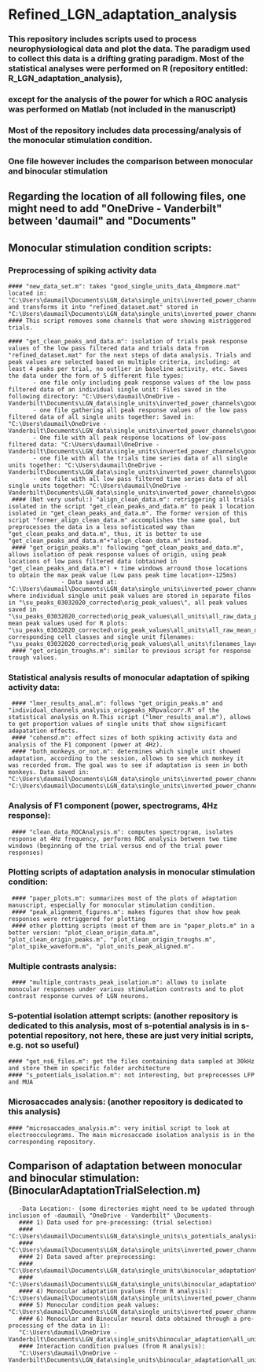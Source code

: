 # Refined_LGN_adaptation_analysis
### This repository includes scripts used to process neurophysiological data and plot the data. The paradigm used to collect this data is a drifting grating paradigm.  Most of the statistical analyses were performed on R (repository entitled: R_LGN_adaptation_analysis), 
### except for the analysis of the power for which a ROC analysis was performed on Matlab (not included in the manuscript)
### Most of the repository includes data processing/analysis of the monocular stimulation condition.
### One file however includes the comparison between monocular and binocular stimulation

## Regarding the location of all following files, one might need to add "OneDrive - Vanderbilt\" between 'daumail\" and "Documents\"
## Monocular stimulation condition scripts:
### Preprocessing of spiking activity data
    #### "new_data_set.m": takes "good_single_units_data_4bmpmore.mat" located in:  "C:\Users\daumail\Documents\LGN_data\single_units\inverted_power_channels\good_single_units_data_4bumps_more\" and transforms it into "refined_dataset.mat" stored in "C:\Users\daumail\Documents\LGN_data\single_units\inverted_power_channels\good_single_units_data_4bumps_more\new_peak_alignment_anal\".
    #### This script removes some channels that were showing mistriggered trials.
    
    #### "get_clean_peaks_and_data.m": isolation of trials peak response values of the low pass filtered data and trials data from "refined_dataset.mat" for the next steps of data analysis. Trials and peak values are selected based on multiple criteria, including: at least 4 peaks per trial, no outlier in baseline activity, etc. Saves the data under the form of 5 different file types: 
		   - one file only including peak response values of the low pass filtered data of an individual single unit: Files saved in the following directory: "C:\Users\daumail\OneDrive - Vanderbilt\Documents\LGN_data\single_units\inverted_power_channels\good_single_units_data_4bumps_more\new_peak_alignment_anal\su_peaks_03032020_corrected\individual_units\"
		   - one file gathering all peak response values of the low pass filtered data of all single units together: Saved in: "C:\Users\daumail\OneDrive - Vanderbilt\Documents\LGN_data\single_units\inverted_power_channels\good_single_units_data_4bumps_more\new_peak_alignment_anal\su_peaks_03032020_corrected\all_units\all_data_peaks.mat"
		   - One file with all peak response locations of low-pass filtered data: "C:\Users\daumail\OneDrive - Vanderbilt\Documents\LGN_data\single_units\inverted_power_channels\good_single_units_data_4bumps_more\new_peak_alignment_anal\su_peaks_03032020_corrected\all_units\clean_SUA_locs.mat"
		   - one file with all the trials time series data of all single units together: "C:\Users\daumail\OneDrive - Vanderbilt\Documents\LGN_data\single_units\inverted_power_channels\good_single_units_data_4bumps_more\new_peak_alignment_anal\su_peaks_03032020_corrected\all_units\clean_origin_sup_50.mat" 
		   - one file with all low pass filtered time series data of all single units together: "C:\Users\daumail\OneDrive - Vanderbilt\Documents\LGN_data\single_units\inverted_power_channels\good_single_units_data_4bumps_more\new_peak_alignment_anal\su_peaks_03032020_corrected\all_units\clean_SUA_sup_50.mat"
     #### (Not very useful:) "align_clean_data.m": retriggering all trials isolated in the script "get_clean_peaks_and_data.m" to peak 1 location isolated in "get_clean_peaks_and_data.m". The former version of this script "former_align_clean_data.m" accomplishes the same goal, but preprocesses the data in a less sofisticated way than "get_clean_peaks_and_data.m", thus, it is better to use "get_clean_peaks_and_data.m"+"align_clean_data.m" instead.
     #### "get_origin_peaks.m": following "get_clean_peaks_and_data.m", allows isolation of peak response values of origin, using peak locations of low pass filtered data (obtained in "get_clean_peaks_and_data.m") + time windows arround those locations to obtain the max peak value (Low pass peak time location+-125ms)
                   - Data saved at: "C:\Users\daumail\Documents\LGN_data\single_units\inverted_power_channels\good_single_units_data_4bumps_more\new_peak_alignment_anal\" where individual single unit peak values are stored in separate files in "\su_peaks_03032020_corrected\orig_peak_values\", all peak values saved in "\su_peaks_03032020_corrected\orig_peak_values\all_units\all_raw_data_peaks.m", mean peak values used for R plots: "\su_peaks_03032020_corrected\orig_peak_values\all_units\all_raw_mean_data_peaks.m", corresponding cell classes and single unit filenames: "\su_peaks_03032020_corrected\orig_peak_values\all_units\filenames_layers.m"
     #### "get_origin_troughs.m": similar to previous script for response trough values.
     
### Statistical analysis results of monocular adaptation of spiking activity data:
     #### "lmer_results_anal.m": follows "get_origin_peaks.m" and "individual_channels_analysis_origpeaks_KRpvalcorr.R" of the statistical analysis on R.This script ("lmer_results_anal.m"), allows to get proportion values of single units that show significant adapatation effects.
     #### "cohensd.m": effect sizes of both spiking activity data and analysis of the F1 component (power at 4Hz).
     #### "both_monkeys_or_not.m": determines which single unit showed adaptation, according to the session, allows to see which monkey it was recorded from. The goal was to see if adaptation is seen in both monkeys. Data saved in: "C:\Users\daumail\Documents\LGN_data\single_units\inverted_power_channels\good_single_units_data_4bumps_more\new_peak_alignment_anal\su_peaks_03032020_corrected\orig_peak_values\all_units\selected_units_filenames.m", "C:\Users\daumail\Documents\LGN_data\single_units\inverted_power_channels\good_single_units_data_4bumps_more\new_peak_alignment_anal\su_peaks_03032020_corrected\orig_peak_values\all_units\selected_units_sessions"
     
     
### Analysis of F1 component (power, spectrograms, 4Hz response):
     #### "clean_data_ROCAnalysis.m": computes spectrogram, isolates response at 4Hz frequency, performs ROC analysis between two time windows (beginning of the trial versus end of the trial power responses)
### Plotting scripts of adaptation analysis in monocular stimulation condition:
     #### "paper_plots.m": summarizes most of the plots of adaptation manuscript, especially for monocular stimulation condition.
     #### "peak_alignment_figures.m": makes figures that show how peak responses were retriggered for plotting
     #### other plotting scripts (most of them are in "paper_plots.m" in a better version: "plot_clean_origin_data.m", "plot_clean_origin_peaks.m", "plot_clean_origin_troughs.m", "plot_spike_waveform.m", "plot_units_peak_aligned.m".

### Multiple contrasts analysis:
     #### "multiple_contrasts_peak_isolation.m": allows to isolate monocular responses under various stimulation contrasts and to plot contrast response curves of LGN neurons.

### S-potential isolation attempt scripts: (another repository is dedicated to this analysis, most of s-potential analysis is in s-potential repository, not here, these are just very initial scripts, e.g. not so useful)
    #### "get_ns6_files.m": get the files containing data sampled at 30kHz and store them in specific folder architecture
    #### "s_potentials_isolation.m": not interesting, but preprocesses LFP and MUA 
### Microsaccades analysis: (another repository is dedicated to this analysis)
    #### "microsaccades_analysis.m": very initial script to look at electroocculograms. The main microsaccade isolation analysis is in the corresponding repository.
    

## Comparison of adaptation between monocular and binocular stimulation: (BinocularAdaptationTrialSelection.m)
       -Data Location:- (some directories might need to be updated through inclusion of -daumail\ "OneDrive - Vanderbilt" \Documents-
       #### 1) Data used for pre-processing: (trial selection)
       #### "C:\Users\daumail\Documents\LGN_data\single_units\s_potentials_analysis\analysis\single_units_ns6_metadata.mat"
       #### "C:\Users\daumail\Documents\LGN_data\single_units\inverted_power_channels\good_single_units_data_4bumps_more\new_peak_alignment_anal\refined_dataset.mat"
       #### 2) Data saved after preprocessing:
       #### "C:\Users\daumail\Documents\LGN_data\single_units\binocular_adaptation\all_units\NoFiltMultiContSUA.mat"
       #### "C:\Users\daumail\Documents\LGN_data\single_units\binocular_adaptation\all_units\all_unfiltered_data_peaks.mat"
       #### 4) Monocular adaptation pvalues (from R analysis): "C:\Users\daumail\Documents\LGN_data\single_units\inverted_power_channels\good_single_units_data_4bumps_more\new_peak_alignment_anal\lmer_results_peaks\lmer_results_orig_03032020_corrected.csv"
       #### 5) Monocular condition peak values: "C:\Users\daumail\Documents\LGN_data\single_units\inverted_power_channels\good_single_units_data_4bumps_more\new_peak_alignment_anal\su_peaks_03032020_corrected\orig_peak_values\all_units\all_data_peaks"
       #### 6) Monocular and Binocular neural data obtained through a pre-processing of the data in 1): 
       "C:\Users\daumail\OneDrive - Vanderbilt\Documents\LGN_data\single_units\binocular_adaptation\all_units\all_orig_bs_zscore_trials"
       #### Interaction condition pvalues (from R analysis):
       "C:\Users\daumail\OneDrive - Vanderbilt\Documents\LGN_data\single_units\binocular_adaptation\all_units\mixedmodel_pvals_anova_linearTrend.csv"


